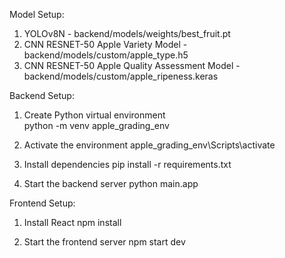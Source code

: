 Model Setup:
1) YOLOv8N -  backend/models/weights/best_fruit.pt
2) CNN RESNET-50 Apple Variety Model - backend/models/custom/apple_type.h5 
3) CNN RESNET-50 Apple Quality Assessment Model - backend/models/custom/apple_ripeness.keras

Backend Setup:
1.	Create Python virtual environment	
python -m venv apple_grading_env

2.	Activate the environment
apple_grading_env\Scripts\activate

3.	Install dependencies
pip install -r requirements.txt

4.	Start the backend server
python main.app

Frontend Setup:
1.	Install React
npm install

2.	Start the frontend server
npm start dev

